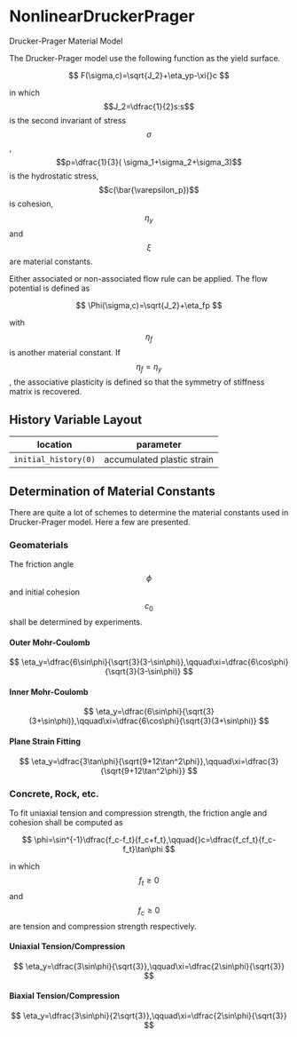 # NonlinearDruckerPrager

Drucker-Prager Material Model

The Drucker-Prager model use the following function as the yield surface.

$$
F(\sigma,c)=\sqrt{J_2}+\eta_yp-\xi{}c
$$

in which $$J_2=\dfrac{1}{2}s:s$$ is the second invariant of stress $$\sigma$$, $$p=\dfrac{1}{3}(
\sigma_1+\sigma_2+\sigma_3)$$ is the hydrostatic stress, $$c(\bar{\varepsilon_p})$$ is cohesion, $$\eta_y$$ and $$\xi$$
are material constants.

Either associated or non-associated flow rule can be applied. The flow potential is defined as

$$
\Phi(\sigma,c)=\sqrt{J_2}+\eta_fp
$$

with $$\eta_f$$ is another material constant. If $$\eta_f=\eta_y$$, the associative plasticity is defined so that the
symmetry of stiffness matrix is recovered.

## History Variable Layout

| location             | parameter                  |
|----------------------|----------------------------|
| `initial_history(0)` | accumulated plastic strain |

## Determination of Material Constants

There are quite a lot of schemes to determine the material constants used in Drucker-Prager model. Here a few are
presented.

### Geomaterials

The friction angle $$\phi$$ and initial cohesion $$c_0$$ shall be determined by experiments.

#### Outer Mohr-Coulomb

$$
\eta_y=\dfrac{6\sin\phi}{\sqrt{3}(3-\sin\phi)},\qquad\xi=\dfrac{6\cos\phi}{\sqrt{3}(3-\sin\phi)}
$$

#### Inner Mohr-Coulomb

$$
\eta_y=\dfrac{6\sin\phi}{\sqrt{3}(3+\sin\phi)},\qquad\xi=\dfrac{6\cos\phi}{\sqrt{3}(3+\sin\phi)}
$$

#### Plane Strain Fitting

$$
\eta_y=\dfrac{3\tan\phi}{\sqrt{9+12\tan^2\phi}},\qquad\xi=\dfrac{3}{\sqrt{9+12\tan^2\phi}}
$$

### Concrete, Rock, etc.

To fit uniaxial tension and compression strength, the friction angle and cohesion shall be computed as

$$
\phi=\sin^{-1}\dfrac{f_c-f_t}{f_c+f_t},\qquad{}c=\dfrac{f_cf_t}{f_c-f_t}\tan\phi
$$

in which $$f_t\ge0$$ and $$f_c\ge0$$ are tension and compression strength respectively.

#### Uniaxial Tension/Compression

$$
\eta_y=\dfrac{3\sin\phi}{\sqrt{3}},\qquad\xi=\dfrac{2\sin\phi}{\sqrt{3}}
$$

#### Biaxial Tension/Compression

$$
\eta_y=\dfrac{3\sin\phi}{2\sqrt{3}},\qquad\xi=\dfrac{2\sin\phi}{\sqrt{3}}
$$
